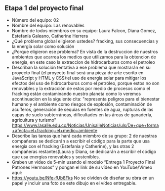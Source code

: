 ## Etapa 1 del proyecto final

- Número del equipo: 02
- Nombre del equipo: Las renovables
- Nombre de todos miembros en su equipo: Laura Falcon, Diana Gomez, Estefanía Galeano, Catherine Herrera
- ¿Qué problema global eligieron ustedes?  fracking, sus consecuencias y la energía solar como solución 
- ¿Porque eligieron ese problema? En vista de la destruccion de nuestros ambientes que acarrea los medios que utilizamos para la obtencion de energia, en este caso la extraccion de hidrocarburos como el petroleo
- Describan la solución tentativa a ese problema que mostrarán en su proyecto final (el proyecto final será una pieza de arte escrito en JavaScript y HTML y CSS):el uso de energía solar para mitigar los efectos del uso de hidrocarburos como el petróleo, porque estos no son renovables y la extracción de estos por medio de procesos como el fracking están contaminando nuestro planeta como lo veremos acontinuacion en la siguiente cita: "representa peligros para el bienestar humano y el ambiente como riesgos de explosión, contaminación de acuíferos, generación de sequías en fuentes de agua, rupturas de las capas de suelo subterráneas, dificultades en las áreas de ganadería, agricultura y turismo" https://www.lasalle.edu.co/Noticias/UnisalleNoticias/uls/De+que+forma+afecta+el+fracking+el+medio+ambiente
- Describe las tareas que hará cada miembro de su grupo: 2 de nuestras compañeras se dedicarán a escribir el código para la parte que usa energía con el fracking (Estefanía y Catherine), y las otras 2 compañeras restantes(Laura y Diana, se dedicarán a escribir el código que usa energías renovables y sostenibles.
- Graben un video de 5-min usando el modelo “Entrega 1 Proyecto Final Patrones Hermosos” y pongan el link de su vídeo en YouTube/Vimeo aquí:
- https://youtu.be/Nfe-fUb8Fks 
No se olviden de diseñar su obra en un papel y incluir una foto de este dibujo en el vídeo entregable.
